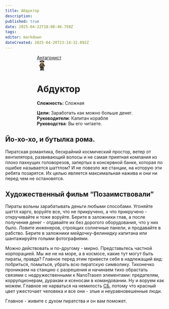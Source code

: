 ```yaml
---
title: Абдуктор
description: 
published: true
date: 2025-04-22T18:08:46.750Z
tags: 
editor: markdown
dateCreated: 2025-04-20T23:14:32.092Z
---
```


<div style="display: flex; justify-content: center;">
<div class="roles-passport antag">
  <div class="title antag"><a href="/roles/antagonists">Антагонист</a></div>
  <div>
    <div><div><img src="/roles/pirate.png"></div></div>
  <div><div>
    <h1>Абдуктор</h1>
    <p><strong>Сложность:</strong> Сложная</p>
    <strong>Цели:</strong> Заработать как можно больше денег.<br>
    <b>Руководители</b>: Капитан корабля<br>
    <b>Руководства</b>: Вы его читаете.
  </div></div>
  </div>
</div>
</div>

## Йо-хо-хо, и бутылка рома.
Пиратская романтика, бескрайний космический простор, ветер от вентилятора, развивающий волосы и не самая приятная компания из плохо пахнущих головорезов, запертых в консервной банке, которая по ошибке называется шаттлом? И не повезло же станции, на которую эти ребята позарятся. Их целью является максимальная нажива и они ни перед чем не остановятся.

## Художественный фильм “Позаимствовали”
Пираты вольны зарабатывать деньги любыми способами. Угоняйте шаттл карго, воруйте все, что не прикручено, а что прикручено - откручивайте и тоже воруйте. Берите в заложники глав, а после получения денег - отдавайте их без дорогого оборудования, что у них было. Ловите инженеров, строящих солнечные панели, и продавайте в рабство. Берите в заложники мейдочку-фелинидку капитана или шантажируйте голыми фотографиями.

Можно действовать и по-другому - мирно. Представьтесь частной корпорацией. Мы же не на море, а в космосе, какие тут могут быть пираты, правда? Главное перед этим привести себя в надлежащий вид: побриться, помыться, убрать всю пиратскую символику. Тихонечко проникаем на станцию с разрешения и начинаем тихо обрастать связями с недружественными к NanoTrasen элементами: предателям, коррупционерам, дуракам и ксеносам в командовании. Ну и воруем как можем. Главное не нарваться на немилость <a href="/roles/securityservicedepartment">СБ</a>, потому что красный цвет ужесточает человека и все они - злые и неуравновешенные люди. 

Главное - живите с духом пиратства и он вам поможет.

<div class="table"></div>